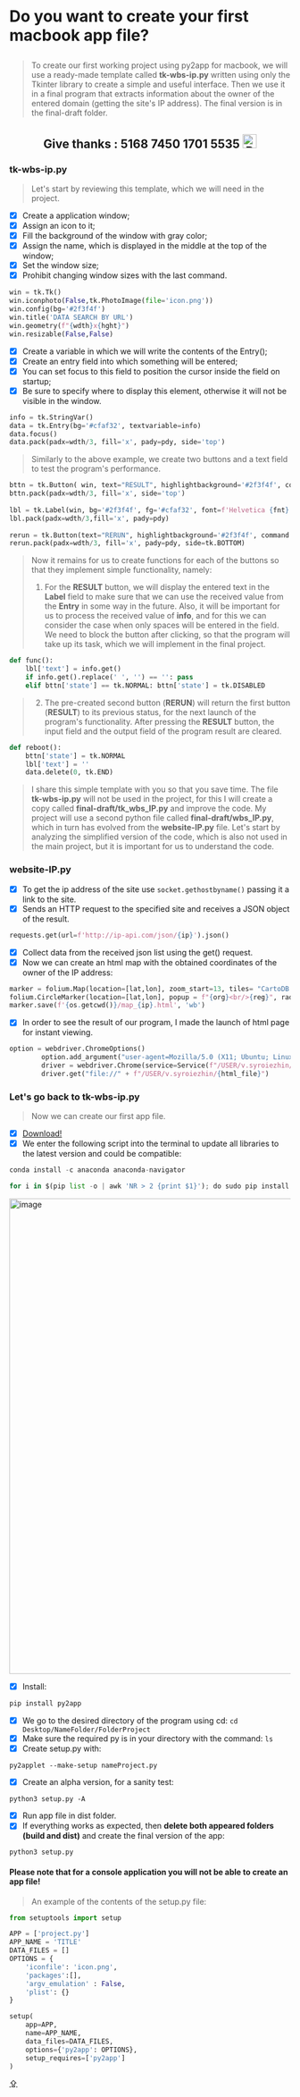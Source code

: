 # <p id="UP">Do you want to create your first macbook app file?</p>

> To create our first working project using py2app for macbook, we will use a ready-made template called __tk-wbs-ip.py__ written using only the Tkinter library to create a simple and useful interface. Then we use it in a final program that extracts information about the owner of the entered domain (getting the site's IP address). The final version is in the final-draft folder.

## <p align="center">Give thanks : 5168 7450 1701 5535 <a href="https://en.privatbank.ua/all-ways-to-receive-send-an-international-transfer"><img src="https://upload.wikimedia.org/wikipedia/uk/f/ff/%D0%9B%D0%BE%D0%B3%D0%BE%D1%82%D0%B8%D0%BF_%D0%9F%D1%80%D0%B8%D0%B2%D0%B0%D1%8224.png" width = "25" alt="Privat Bank UA"> </a></p>

### tk-wbs-ip.py

> Let's start by reviewing this template, which we will need in the project.

- [X] Create a application window; 
- [X] Assign an icon to it; 
- [X] Fill the background of the window with gray color; 
- [X] Assign the name, which is displayed in the middle at the top of the window; 
- [X] Set the window size; 
- [X] Prohibit changing window sizes with the last command.
```python
win = tk.Tk()
win.iconphoto(False,tk.PhotoImage(file='icon.png'))
win.config(bg='#2f3f4f')
win.title('DATA SEARCH BY URL')
win.geometry(f"{wdth}x{hght}")
win.resizable(False,False)
```

- [X] Create a variable in which we will write the contents of the Entry();
- [X] Сreate an entry field into which something will be entered;
- [X] You can set focus to this field to position the cursor inside the field on startup;
- [X] Be sure to specify where to display this element, otherwise it will not be visible in the window.
```python
info = tk.StringVar()
data = tk.Entry(bg='#cfaf32', textvariable=info)
data.focus()
data.pack(padx=wdth/3, fill='x', pady=pdy, side='top')
```

> Similarly to the above example, we create two buttons and a text field to test the program's performance.
```python
bttn = tk.Button( win, text="RESULT", highlightbackground='#2f3f4f', command = func, font=fnt, compound=tk.CENTER, state=tk.NORMAL)
bttn.pack(padx=wdth/3, fill='x', side='top')
    
lbl = tk.Label(win, bg='#2f3f4f', fg='#cfaf32', font=f'Helvetica {fnt} bold')
lbl.pack(padx=wdth/3,fill='x', pady=pdy)
    
rerun = tk.Button(text="RERUN", highlightbackground='#2f3f4f', command = reboot, font=fnt, compound=tk.CENTER, state=tk.NORMAL)
rerun.pack(padx=wdth/3, fill='x', pady=pdy, side=tk.BOTTOM)
```

> Now it remains for us to create functions for each of the buttons so that they implement simple functionality, namely:
> 1. For the __RESULT__ button, we will display the entered text in the __Label__ field to make sure that we can use the received value from the __Entry__ in some way in the future. Also, it will be important for us to process the received value of __info__, and for this we can consider the case when only spaces will be entered in the field. We need to block the button after clicking, so that the program will take up its task, which we will implement in the final project.
```python
def func(): 
    lbl['text'] = info.get()
    if info.get().replace(' ', '') == '': pass
    elif bttn['state'] == tk.NORMAL: bttn['state'] = tk.DISABLED
```
> 2. The pre-created second button (__RERUN__) will return the first button (__RESULT__) to its previous status, for the next launch of the program's functionality. After pressing the __RESULT__ button, the input field and the output field of the program result are cleared.
```python
def reboot():
    bttn['state'] = tk.NORMAL
    lbl['text'] = ''
    data.delete(0, tk.END)
```
> I share this simple template with you so that you save time. The file __tk-wbs-ip.py__ will not be used in the project, for this I will create a copy called __final-draft/tk_wbs_IP.py__ and improve the code. My project will use a second python file called __final-draft/wbs_IP.py__, which in turn has evolved from the __website-IP.py__ file. Let's start by analyzing the simplified version of the code, which is also not used in the main project, but it is important for us to understand the code.

### website-IP.py

- [X] To get the ip address of the site use `socket.gethostbyname()` passing it a link to the site.
- [X] Sends an HTTP request to the specified site and receives a JSON object of the result.
```python
requests.get(url=f'http://ip-api.com/json/{ip}').json()
```
- [X] Сollect data from the received json list using the get() request.
- [X] Now we can create an html map with the obtained coordinates of the owner of the IP address:
```python
marker = folium.Map(location=[lat,lon], zoom_start=13, tiles= "CartoDB dark_matter")
folium.CircleMarker(location=[lat,lon], popup = f"{org}<br/>{reg}", radius=50, line_color='#3186cc', fill_color='#3186cc').add_to(marker)
marker.save(f'{os.getcwd()}/map_{ip}.html', 'wb')
```
- [X] In order to see the result of our program, I made the launch of html page for instant viewing.
```python
option = webdriver.ChromeOptions()
        option.add_argument("user-agent=Mozilla/5.0 (X11; Ubuntu; Linux x86_64; rv:84.0) Gecko/20100101 Firefox/84.0")
        driver = webdriver.Chrome(service=Service(f"/USER/v.syroiezhin/.wdm/drivers/chromedriver/mac64/103.0.5060.53/chromedriver"), options=option)
        driver.get("file://" + f"/USER/v.syroiezhin/{html_file}")
```

### Let's go back to tk-wbs-ip.py

> Now we can create our first app file.
- [X] [Download!](https://www.anaconda.com/products/distribution#macos:~:text=Installer%20(488%20MB)-,MacOS,-Python%203.9)
- [X] We enter the following script into the terminal to update all libraries to the latest version and could be compatible:
```python
conda install -c anaconda anaconda-navigator
```
```python
for i in $(pip list -o | awk 'NR > 2 {print $1}'); do sudo pip install -U $i; done
```
<p><img width="851" alt="image" src="https://user-images.githubusercontent.com/86792918/182037292-4eeb693e-5580-4d9e-b588-f010e18af789.png"></p>

- [X] Install:
```python
pip install py2app
```
- [X] We go to the desired directory of the program using cd: `cd Desktop/NameFolder/FolderProject`
- [X] Make sure the required py is in your directory with the command: `ls`
- [X] Create setup.py with:
```
py2applet --make-setup nameProject.py
```
- [X] Create an alpha version, for a sanity test:
```
python3 setup.py -A
```
- [X] Run app file in dist folder.
- [X] If everything works as expected, then __delete both appeared folders (build and dist)__ and create the final version of the app:
```
python3 setup.py
```
#### Please note that for a console application you will not be able to create an app file!
> An example of the contents of the setup.py file:
```python
from setuptools import setup

APP = ['project.py']
APP_NAME = 'TITLE'
DATA_FILES = []
OPTIONS = {
    'iconfile': 'icon.png', 
    'packages':[],
    'argv_emulation' : False,
    'plist': {}
}

setup(
    app=APP,
    name=APP_NAME,
    data_files=DATA_FILES,
    options={'py2app': OPTIONS},
    setup_requires=['py2app']
)
```

[⇪](#UP)
